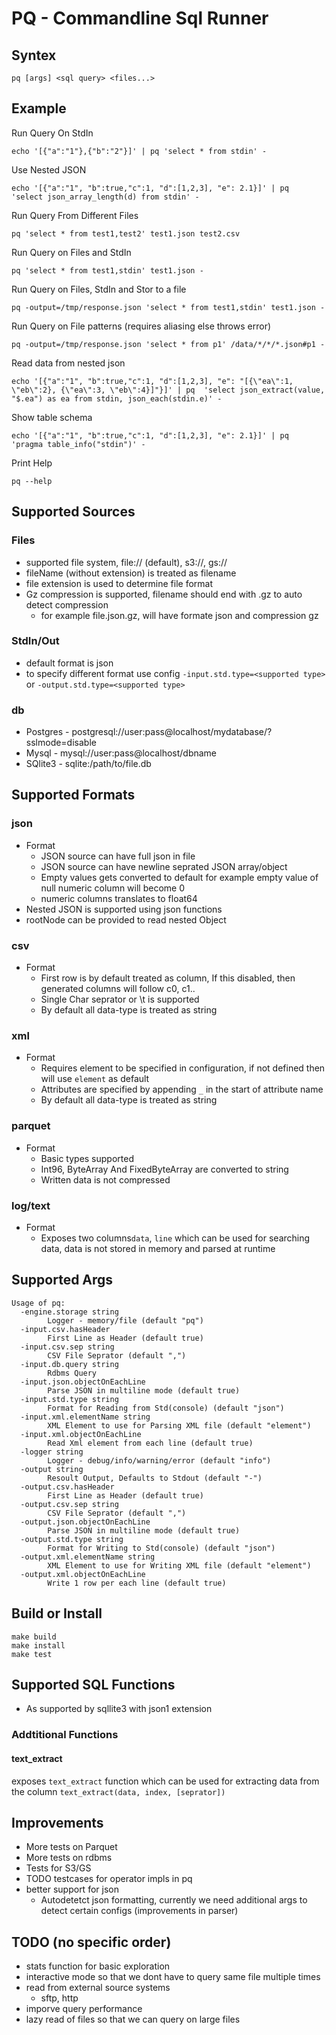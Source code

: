 # PQ - Commandline Sql Runner

## Syntex

```
pq [args] <sql query> <files...>
```

## Example

Run Query On StdIn
```
echo '[{"a":"1"},{"b":"2"}]' | pq 'select * from stdin' -
```

Use Nested JSON
```
echo '[{"a":"1", "b":true,"c":1, "d":[1,2,3], "e": 2.1}]' | pq  'select json_array_length(d) from stdin' -
```

Run Query From Different Files
```
pq 'select * from test1,test2' test1.json test2.csv
```

Run Query on Files and StdIn
```
pq 'select * from test1,stdin' test1.json -
```

Run Query on Files, StdIn and Stor to a file
```
pq -output=/tmp/response.json 'select * from test1,stdin' test1.json -
```

Run Query on File patterns (requires aliasing else throws error)
```
pq -output=/tmp/response.json 'select * from p1' /data/*/*/*.json#p1 -
```

Read data from nested json
```
echo '[{"a":"1", "b":true,"c":1, "d":[1,2,3], "e": "[{\"ea\":1, \"eb\":2}, {\"ea\":3, \"eb\":4}]"}]' | pq  'select json_extract(value, "$.ea") as ea from stdin, json_each(stdin.e)' -
```

Show table schema
```
echo '[{"a":"1", "b":true,"c":1, "d":[1,2,3], "e": 2.1}]' | pq  'pragma table_info("stdin")' -
```

Print Help
```
pq --help
```


## Supported Sources

### Files
- supported file system, file:// (default), s3://, gs://
- fileName (without extension) is treated as filename
- file extension is used to determine file format
- Gz compression is supported, filename should end with .gz to auto detect compression
    - for example file.json.gz, will have formate json and compression gz

### StdIn/Out
- default format is json
- to specify different format use config `-input.std.type=<supported type>` or `-output.std.type=<supported type>`

### db
- Postgres - postgresql://user:pass@localhost/mydatabase/?sslmode=disable
- Mysql - mysql://user:pass@localhost/dbname
- SQlite3 - sqlite:/path/to/file.db



## Supported Formats

### json
- Format
    - JSON source can have full json in file
    - JSON source can have newline seprated JSON array/object
    - Empty values gets converted to default for example empty value of null numeric column will become 0
    - numeric columns translates to float64
- Nested JSON is supported using json functions
- rootNode can be provided to read nested Object

### csv
- Format
    - First row is by default treated as column, If this disabled, then generated columns will follow c0, c1..
    - Single Char seprator or \t is supported
    - By default all data-type is treated as string

### xml
- Format
    - Requires element to be specified in configuration, if not defined then will use `element` as default
    - Attributes are specified by appending `_` in the start of attribute name
    - By default all data-type is treated as string

### parquet
- Format
    - Basic types supported
    - Int96, ByteArray And FixedByteArray are converted to string
    - Written data is not compressed

### log/text
- Format
    - Exposes two columns`data`, `line` which can be used for searching data, data is not stored in memory and parsed at runtime


## Supported Args

```
Usage of pq:
  -engine.storage string
        Logger - memory/file (default "pq")
  -input.csv.hasHeader
        First Line as Header (default true)
  -input.csv.sep string
        CSV File Seprator (default ",")
  -input.db.query string
        Rdbms Query
  -input.json.objectOnEachLine
        Parse JSON in multiline mode (default true)
  -input.std.type string
        Format for Reading from Std(console) (default "json")
  -input.xml.elementName string
        XML Element to use for Parsing XML file (default "element")
  -input.xml.objectOnEachLine
        Read Xml element from each line (default true)
  -logger string
        Logger - debug/info/warning/error (default "info")
  -output string
        Resoult Output, Defaults to Stdout (default "-")
  -output.csv.hasHeader
        First Line as Header (default true)
  -output.csv.sep string
        CSV File Seprator (default ",")
  -output.json.objectOnEachLine
        Parse JSON in multiline mode (default true)
  -output.std.type string
        Format for Writing to Std(console) (default "json")
  -output.xml.elementName string
        XML Element to use for Writing XML file (default "element")
  -output.xml.objectOnEachLine
        Write 1 row per each line (default true)
```


## Build or Install

```
make build
make install
make test
```

## Supported SQL Functions
- As supported by sqllite3 with json1 extension

### Addtitional Functions

#### text_extract
exposes `text_extract` function which can be used for extracting data from the column `text_extract(data, index, [seprator])`



## Improvements
- More tests on Parquet
- More tests on rdbms
- Tests for S3/GS
- TODO testcases for operator impls in pq
- better support for json
    - Autodetetct json formatting, currently we need additional args to detect certain configs (improvements in parser)

## TODO (no specific order)
- stats function for basic exploration
- interactive mode so that we dont have to query same file multiple times
- read from external source systems
    - sftp, http
- imporve query performance
- lazy read of files so that we can query on large files
